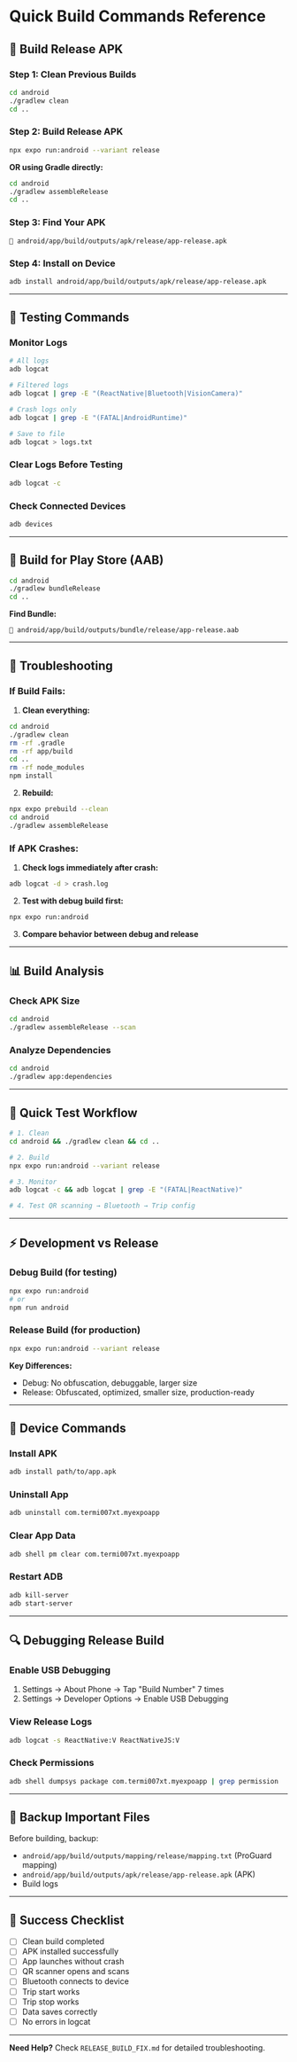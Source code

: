 # Quick Build Commands Reference

## 🚀 Build Release APK

### Step 1: Clean Previous Builds
```bash
cd android
./gradlew clean
cd ..
```

### Step 2: Build Release APK
```bash
npx expo run:android --variant release
```

**OR using Gradle directly:**
```bash
cd android
./gradlew assembleRelease
cd ..
```

### Step 3: Find Your APK
```
📁 android/app/build/outputs/apk/release/app-release.apk
```

### Step 4: Install on Device
```bash
adb install android/app/build/outputs/apk/release/app-release.apk
```

---

## 🧪 Testing Commands

### Monitor Logs
```bash
# All logs
adb logcat

# Filtered logs
adb logcat | grep -E "(ReactNative|Bluetooth|VisionCamera)"

# Crash logs only
adb logcat | grep -E "(FATAL|AndroidRuntime)"

# Save to file
adb logcat > logs.txt
```

### Clear Logs Before Testing
```bash
adb logcat -c
```

### Check Connected Devices
```bash
adb devices
```

---

## 🏪 Build for Play Store (AAB)

```bash
cd android
./gradlew bundleRelease
cd ..
```

**Find Bundle:**
```
📁 android/app/build/outputs/bundle/release/app-release.aab
```

---

## 🔧 Troubleshooting

### If Build Fails:

1. **Clean everything:**
```bash
cd android
./gradlew clean
rm -rf .gradle
rm -rf app/build
cd ..
rm -rf node_modules
npm install
```

2. **Rebuild:**
```bash
npx expo prebuild --clean
cd android
./gradlew assembleRelease
```

### If APK Crashes:

1. **Check logs immediately after crash:**
```bash
adb logcat -d > crash.log
```

2. **Test with debug build first:**
```bash
npx expo run:android
```

3. **Compare behavior between debug and release**

---

## 📊 Build Analysis

### Check APK Size
```bash
cd android
./gradlew assembleRelease --scan
```

### Analyze Dependencies
```bash
cd android
./gradlew app:dependencies
```

---

## 🎯 Quick Test Workflow

```bash
# 1. Clean
cd android && ./gradlew clean && cd ..

# 2. Build
npx expo run:android --variant release

# 3. Monitor
adb logcat -c && adb logcat | grep -E "(FATAL|ReactNative)"

# 4. Test QR scanning → Bluetooth → Trip config
```

---

## ⚡ Development vs Release

### Debug Build (for testing)
```bash
npx expo run:android
# or
npm run android
```

### Release Build (for production)
```bash
npx expo run:android --variant release
```

**Key Differences:**
- Debug: No obfuscation, debuggable, larger size
- Release: Obfuscated, optimized, smaller size, production-ready

---

## 📱 Device Commands

### Install APK
```bash
adb install path/to/app.apk
```

### Uninstall App
```bash
adb uninstall com.termi007xt.myexpoapp
```

### Clear App Data
```bash
adb shell pm clear com.termi007xt.myexpoapp
```

### Restart ADB
```bash
adb kill-server
adb start-server
```

---

## 🔍 Debugging Release Build

### Enable USB Debugging
1. Settings → About Phone → Tap "Build Number" 7 times
2. Settings → Developer Options → Enable USB Debugging

### View Release Logs
```bash
adb logcat -s ReactNative:V ReactNativeJS:V
```

### Check Permissions
```bash
adb shell dumpsys package com.termi007xt.myexpoapp | grep permission
```

---

## 💾 Backup Important Files

Before building, backup:
- `android/app/build/outputs/mapping/release/mapping.txt` (ProGuard mapping)
- `android/app/build/outputs/apk/release/app-release.apk` (APK)
- Build logs

---

## 🎉 Success Checklist

- [ ] Clean build completed
- [ ] APK installed successfully
- [ ] App launches without crash
- [ ] QR scanner opens and scans
- [ ] Bluetooth connects to device
- [ ] Trip start works
- [ ] Trip stop works
- [ ] Data saves correctly
- [ ] No errors in logcat

---

**Need Help?** Check `RELEASE_BUILD_FIX.md` for detailed troubleshooting.
